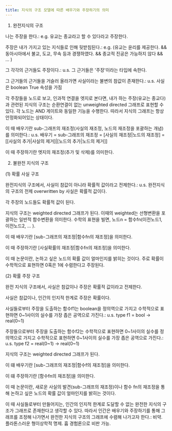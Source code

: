 ```yaml
---
title: 지식의 구조 모델에 따른 배우기와 주장하기의 의미
---
```


1. 완전지식의 구조

나는 주장을 한다.: e.g. 유교는 종교라고 할 수 있다라고 주장한다.

주장은 내가 가지고 있는 지식들로 인해 뒷받침된다.: e.g. (유교는 윤리를 제공한다. && 동아시아에서 불교, 도교, 무속 등과 경쟁하였다. && 종교적 진공은 가능하지 않다 && ... )

그 각각의 근거들도 주장이다.: u.s. 그 근거들은 '주장'이라는 타입에 속한다.

그 근거들의 근거들을 거슬러 올라가면 사실이라는 불변의 참값이 존재한다.: u.s. 사실은 boolean True 속성을 가짐

각 주장들을 노드로 보고, 인과적 연결을 엣지로 본다면, 내가 하는 주장(유교는 종교다)과 관련된 지식의 구조는 순환연결이 없는 unweighted directed 그래프로 표현할 수 있다. 각 노드는 AND 게이트와 동일한 기능을 수행한다. 따라서 지식의 그래프는 항상 안정화되어있는 상태이다.

이 때 배우기란 sub-그래프의 재조정(사실의 재조정, 노드의 재조정을 포괄하는 개념)를 의미한다.: u.s. 배우기 = sub-그래프의 재조정 = [사실의 재조정|노드의 재조정] = [[사실의 추가|사실의 제거]|[노드의 추가|노드의 제거]]

이 때 주장하기란 엣지의 재조정(추가 및 삭제)를 의미한다.

2. 불완전 지식의 구조

(1) 확률 사실 구조

완전지식의 구조에서, 사실이 참값이 아니라 확률적 값이라고 전제한다.: u.s. 완전지식의 구조의 전제 overwritten by 사실은 확률적 값이다.

각 주장의 노드들도 확률적 값이 된다.

지식의 구조는 weighted directed 그래프가 된다. 이때의 weighted는 선형변환을 포괄하는 일반적 함수변환을 의미한다. 수학의 표현을 빌면, 노드n = 함수fn(이전노드1, 이전노드2, ... ).

이 때 배우기란 [sub-그래프의 재조정|함수fn의 재조정]을 의미한다.

이 때 주장하기란 [사실확률의 재조정|함수fn의 재조정]을 의미한다.

이 때 논문이란, 논하고 싶은 노드의 확률 값이 얼마인지를 밝히는 것이다. 주로 확률이 수학적으로 표현하면 0혹은 1에 수렴한다고 주장된다.

(2) 확률 주장 구조

완전 지식의 구조에서, 사실은 참값이나 주장은 확률적 값이라고 전제한다.

사실은 참값이나, 인간의 인지적 한계로 주장은 확률이다.

사실들로부터 주장을 도출하는 함수f1는 boolean을 정의역으로 가지고 수학적으로 표현하면 0~1사이의 실수를 가장 좁은 공역으로 가진다.: u.s. type f1 = bool -> real(0~1)

주장들으로부터 주장을 도출하는 함수f2는 수학적으로 표현하면 0~1사이의 실수를 정의역으로 가지고 수학적으로 표현하면 0~1사이의 실수를 가장 좁은 공역으로 가진다.: u.s. type f2 = real(0~1) -> real(0~1)

지식의 구조는 weighted directed 그래프가 된다.

이 떄 배우기란 [sub-그래프의 재조정|함수f의 재조정]을 의미한다.

이 떄 주장하기란 [함수fn의 재조정]을 의미한다.

이 때 논문이란, 새로운 사실의 발견(sub-그래프의 재조정)이나 함수 fn의 재조정을 통해 논하고 싶은 노드의 확률 값이 얼마인지를 밝히는 것이다.

이 때 사실들로부터 만들어지는, 인간의 인지적 한계로 도달할 수 없는 완전한 지식의 구조가 그래프로 존재한다고 생각할 수 있다. 따라서 인간은 배우기와 주장하기를 통해 그래프를 조정해 나가면서 완전한 지식의 구조의 그래프에 수렴해 나가고자 한다.: 비약. 플라톤스러운 형이상학적 명제. 흄 경험론으로 비판 가능.
